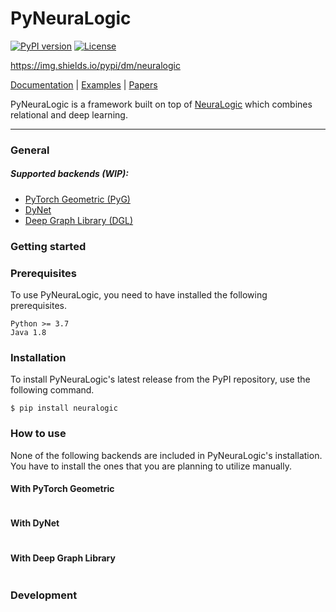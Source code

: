# PyNeuraLogic

[![PyPI version](https://badge.fury.io/py/neuralogic.svg)](https://badge.fury.io/py/neuralogic)
[![License](https://img.shields.io/pypi/l/neuralogic)](https://badge.fury.io/py/neuralogic)

https://img.shields.io/pypi/dm/neuralogic

[Documentation](https://pyneuralogic.readthedocs.io/en/latest/) | [Examples](#examples) | [Papers](https://github.com/GustikS/NeuraLogic#papers)

PyNeuraLogic is a framework built on top of [NeuraLogic](https://github.com/GustikS/NeuraLogic) which combines relational and deep learning.

---

### General



##### Supported backends (WIP):
- [PyTorch Geometric (PyG)](https://github.com/rusty1s/pytorch_geometric)
- [DyNet](https://github.com/clab/dynet)
- [Deep Graph Library (DGL)](https://github.com/dmlc/dgl)

### Getting started

### Prerequisites

To use PyNeuraLogic, you need to have installed the following prerequisites.

```
Python >= 3.7
Java 1.8
```

### Installation

To install PyNeuraLogic's latest release from the PyPI repository, use the following command.

```commandline
$ pip install neuralogic
```

### How to use

None of the following backends are included in PyNeuraLogic's installation. You have to install the ones that you are planning to utilize manually.

#### With PyTorch Geometric

```python

```

#### With DyNet

```python

```

#### With Deep Graph Library

```python

```

### Development

```commandline

```
